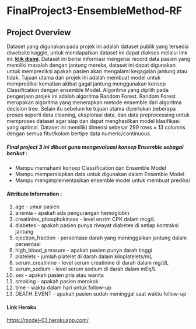 # FinalProject3-EnsembleMethod-RF
## Project Overview
Dataset yang digunakan pada projek ini adalah dataset publik yang tersedia diwebsite kaggle, untuk mendapatkan dataset ini dapat diakses melalui link ini: <a href="https://www.kaggle.com/andrewmvd/heart-failure-clinical-data"><b> klik disini</b></a>. Dataset ini berisi informasi mengenai record data pasien yang memiliki masalah dengan jantung mereka, dataset ini dapat digunakan untuk memprediksi apakah pasien akan mengalami kegagalan jantung atau tidak. Tujuan utama dari projek ini adalah membuat model untuk memprediksi kematian akibat gagal jantung menggunakan konsep Classification dengan ensemble Model. Algoritma yang dipilih pada pengerjaan projek ini adalah algoritma Random Forest. Random Forest merupakan algoritma yang menerapkan metode ensemble dari algoritma decision tree. Selain itu sebelum ke tujuan utama diperlukan beberapa proses seperti data cleaning, eksplorasi data, dan data preprocessing untuk memproses dataset agar siap dan dapat menghasilkan model klasifikasi yang optimal. Dataset ini memiliki dimensi sebesar 299 rows × 13 columns dengan semua fitur/kolom bertipe data numeric/continuous.

##### Final project 3 ini dibuat guna mengevaluasi konsep Ensemble sebagai berikut :
* Mampu memahami konsep Classification dan Ensemble Model
* Mampu mempersiapkan data untuk digunakan dalam Ensemble Model
* Mampu mengimplementasikan ensemble model untuk membuat prediksi

#### Attribute Information :
1. age - umur pasien
2. anemia - apakah ada pengurangan hemoglobin
3. creatinine_phosphokinase - level enzim CPK dalam mcg/L
4. diabetes - apakah pasien punya riwayat diabetes di setiap kontraksi jantung
5. ejection_fraction - persentase darah yang meninggalkan jantung dalam persentasi
6. high_blood_pressure - apakah pasien punya darah tinggi
7. platelets - jumlah platelet di darah dalam kiloplatelets/mL
8. serum_creatinine - level serum creatinine di darah dalam mg/dL
9. serum_sodium - level serum sodium di darah dalam mEq/L
10. sex - apakah pasien pria atau wanita
11. smoking - apakah pasien merokok
12. time - waktu dalam hari untuk follow-up
13. DEATH_EVENT - apakah pasien sudah meninggal saat waktu follow-up

#### Link Heroku
https://model-03.herokuapp.com/
